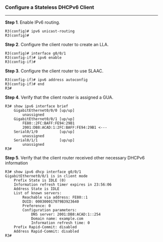 ### Configure a Stateless DHCPv6 Client

---

**Step 1**. Enable IPv6 routing.
```text
R3(config)# ipv6 unicast-routing 
R3(config)#
```
**Step 2**. Configure the client router to create an LLA.
```text
R3(config)# interface g0/0/1 
R3(config-if)# ipv6 enable 
R3(config-if)#
```
**Step 3**. Configure the client router to use SLAAC.
```text
R3(config-if)# ipv6 address autoconfig 
R3(config-if)# end 
R3#
```
**Step 4**. Verify that the client router is assigned a GUA. 
```text
R3# show ipv6 interface brief 
	GigabitEthernet0/0/0 [up/up] 
		unassigned 
	GigabitEthernet0/0/1 [up/up] 
		FE80::2FC:BAFF:FE94:29B1 
		2001:DB8:ACAD:1:2FC:BAFF:FE94:29B1 <---
	Serial0/1/0          [up/up] 
		unassigned 
	Serial0/1/1          [up/up] 
		unassigned 
R3#
```
**Step 5**. Verify that the client router received other necessary DHCPv6 information
```text
R3# show ipv6 dhcp interface g0/0/1 
GigabitEthernet0/0/1 is in client mode 
	Prefix State is IDLE (0) 
	Information refresh timer expires in 23:56:06 
	Address State is IDLE 
	List of known servers: 
		Reachable via address: FE80::1 
		DUID: 000300017079B3923640 
		Preference: 0 
		Configuration parameters: 
			DNS server: 2001:DB8:ACAD:1::254 
			Domain name: example.com 
			Information refresh time: 0 
	Prefix Rapid-Commit: disabled 
	Address Rapid-Commit: disabled 
R3#
```